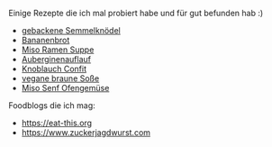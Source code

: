Einige Rezepte die ich mal probiert habe und für gut befunden hab :)

* [gebackene Semmelknödel](https://www.eat-this.org/veganer-semmelknoedel-gugelhupf/#recipe)
* [Bananenbrot](https://heissehimbeeren.com/bananenbrot-vegan-super-fluffig-mit-extra-viel-banane/#recipe)
* [Miso Ramen Suppe](https://www.zuckerjagdwurst.com/de/rezepte/vegane-miso-ramen-suppe)
* [Auberginenauflauf](https://www.kochwiki.org/wiki/Auberginenauflauf)
* [Knoblauch Confit](https://www.eat-this.org/einfaches-knoblauch-confit/#recipe)
* [vegane braune Soße](https://biancazapatka.com/de/die-beste-vegane-bratensosse/#recipe)
* [Miso Senf Ofengemüse](https://www.eat-this.org/bohnen-rote-bete-salat-vom-blech/#recipe)

Foodblogs die ich mag:

* https://eat-this.org
* https://www.zuckerjagdwurst.com
